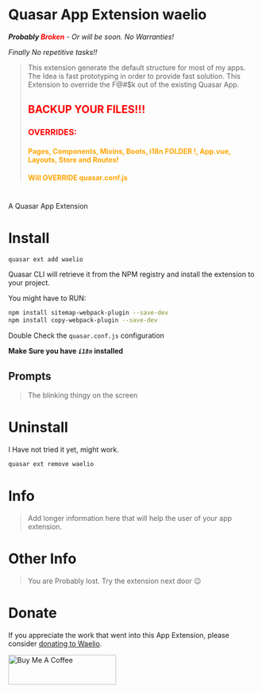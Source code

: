 Quasar App Extension waelio
===

_**Probably<span style="color: #ff0000;"> Broken</span>** - Or will be soon. No Warranties!_

_Finally No repetitive tasks!!_

> This extension generate the default structure for most of my apps. The Idea is fast prototyping in order to provide fast solution.
> This Extension to override the F@#$k out of the existing Quasar App.
> <h2 style="color: #ff0000">BACKUP YOUR FILES!!!</h2>
> <h3 style="color: #ff0000">OVERRIDES: </h3>
> <h4 style="color: #ffa500">Pages, Components, Mixins, Boots, i18n FOLDER !, App.vue, Layouts, Store and Routes! </h4>
> <h4 style="color: #ffa500">Will OVERRIDE quasar.conf.js </h4>

#
A Quasar App Extension
# Install
```bash
quasar ext add waelio
```
Quasar CLI will retrieve it from the NPM registry and install the extension to your project.

You might have to RUN: 
```bash
npm install sitemap-webpack-plugin --save-dev
npm install copy-webpack-plugin --save-dev
```

Double Check the `quasar.conf.js` configuration

**Make Sure you have _`i18n`_ installed**
## Prompts

> The blinking thingy on the screen

# Uninstall
I Have not tried it yet, might work.
```bash
quasar ext remove waelio
```

# Info
> Add longer information here that will help the user of your app extension.

# Other Info
> You are Probably lost. Try the extension next door 😉

# Donate
If you appreciate the work that went into this App Extension, please consider [donating to Waelio](https://paypal.me/waelio).

<a href="https://www.buymeacoffee.com/waeliocom" target="_blank"><img src="https://cdn.buymeacoffee.com/buttons/v2/default-yellow.png" alt="Buy Me A Coffee" style="height: 60px !important;width: 217px !important;" ></a>